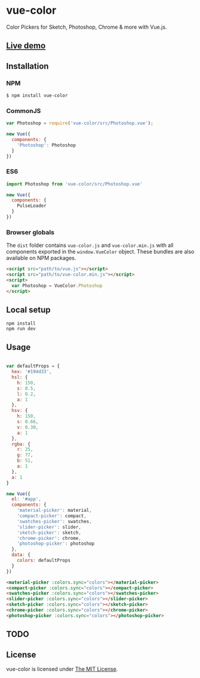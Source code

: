 # vue-color

Color Pickers for Sketch, Photoshop, Chrome & more with Vue.js.  

## [Live demo](http://xiaokaike.github.io/vue-color/)

## Installation

### NPM
```bash
$ npm install vue-color
```

### CommonJS
```js
var Photoshop = require('vue-color/src/Photoshop.vue');

new Vue({
  components: {
    'Photoshop': Photoshop
  }
})
```

### ES6
```js
import Photoshop from 'vue-color/src/Photoshop.vue'

new Vue({
  components: {
    PulseLoader
  }
})
```

### Browser globals
The `dist` folder contains `vue-color.js` and `vue-color.min.js` with all components exported in the <code>window.VueColor</code> object. These bundles are also available on NPM packages.

```html
<script src="path/to/vue.js"></script>
<script src="path/to/vue-color.min.js"></script>
<script>
  var Photoshop = VueColor.Photoshop
</script>
```

## Local setup

```
npm install
npm run dev
```

## Usage
```js

var defaultProps = {
  hex: '#194d33',
  hsl: {
    h: 150,
    s: 0.5,
    l: 0.2,
    a: 1
  },
  hsv: {
    h: 150,
    s: 0.66,
    v: 0.30,
    a: 1
  },
  rgba: {
    r: 25,
    g: 77,
    b: 51,
    a: 1
  },
  a: 1
}

new Vue({
  el: '#app',
  components: {
    'material-picker': material,
    'compact-picker': compact,
    'swatches-picker': swatches,
    'slider-picker': slider,
    'sketch-picker': sketch,
    'chrome-picker': chrome,
    'photoshop-picker': photoshop
  },
  data: {
    colors: defaultProps
  }
})

```

```html
<material-picker :colors.sync="colors"></material-picker>
<compact-picker :colors.sync="colors"></compact-picker>
<swatches-picker :colors.sync="colors"></swatches-picker>
<slider-picker :colors.sync="colors"></slider-picker>
<sketch-picker :colors.sync="colors"></sketch-picker>
<chrome-picker :colors.sync="colors"></chrome-picker>
<photoshop-picker :colors.sync="colors"></photoshop-picker>
```

## TODO



## License

vue-color is licensed under [The MIT License](LICENSE).